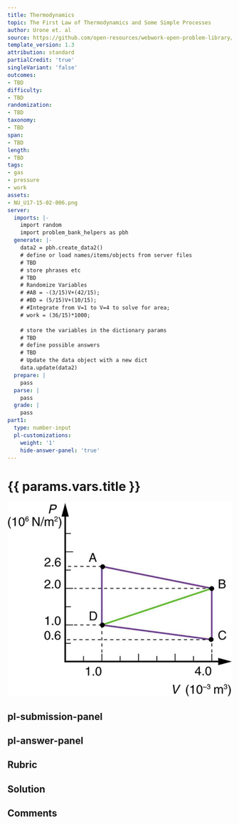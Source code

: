 ```yaml
---
title: Thermodynamics
topic: The First Law of Thermodynamics and Some Simple Processes
author: Urone et. al
source: https://github.com/open-resources/webwork-open-problem-library/tree/master/Contrib/BrockPhysics/College_Physics_Urone/15.Thermodynamics/The_First_Law_of_Thermodynamics_and_Some_Simple_Processes/NU_U17-15-02-006.pg
template_version: 1.3
attribution: standard
partialCredit: 'true'
singleVariant: 'false'
outcomes:
- TBD
difficulty:
- TBD
randomization:
- TBD
taxonomy:
- TBD
span:
- TBD
length:
- TBD
tags:
- gas
- pressure
- work
assets:
- NU_U17-15-02-006.png
server:
  imports: |-
    import random
    import problem_bank_helpers as pbh
  generate: |-
    data2 = pbh.create_data2()
    # define or load names/items/objects from server files
    # TBD
    # store phrases etc
    # TBD
    # Randomize Variables
    # #AB = -(3/15)V+(42/15);
    # #BD = (5/15)V+(10/15);
    # #Integrate from V=1 to V=4 to solve for area;
    # work = (36/15)*1000;

    # store the variables in the dictionary params
    # TBD
    # define possible answers
    # TBD
    # Update the data object with a new dict
    data.update(data2)
  prepare: |
    pass
  parse: |
    pass
  grade: |
    pass
part1:
  type: number-input
  pl-customizations:
    weight: '1'
    hide-answer-panel: 'true'
---
```


# {{ params.vars.title }} 

![PV Diagram](NU_U17-15-02-006.png)


## pl-submission-panel 


## pl-answer-panel 


## Rubric 


## Solution 


## Comments 


